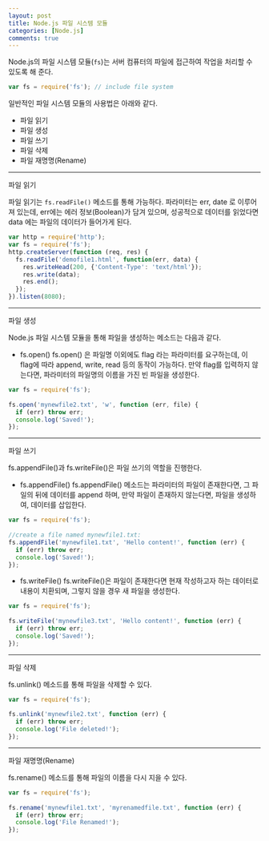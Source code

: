 ```yaml
---
layout: post
title: Node.js 파일 시스템 모듈
categories: [Node.js]
comments: true
---
```


Node.js의 파일 시스템 모듈(`fs`)는 서버 컴퓨터의 파일에 접근하여 작업을 처리할 수 있도록 해 준다.

``` javascript
var fs = require('fs'); // include file system
```

일반적인 파일 시스템 모듈의 사용법은 아래와 같다.
- 파일 읽기
- 파일 생성
- 파일 쓰기
- 파일 삭제
- 파일 재명명(Rename)

-----------------

파일 읽기

파일 읽기는 `fs.readFile()` 메소드를 통해 가능하다.
파라미터는 err, date 로 이루어져 있는데, err에는 에러 정보(Boolean)가 담겨 있으며, 성공적으로 데이터를 읽었다면 data 에는 파일의 데이터가 들어가게 된다.

``` javascript
var http = require('http');
var fs = require('fs');
http.createServer(function (req, res) {
  fs.readFile('demofile1.html', function(err, data) {
    res.writeHead(200, {'Content-Type': 'text/html'});
    res.write(data);
    res.end();
  });
}).listen(8080);
```

--------------------

파일 생성

Node.js 파일 시스템 모듈을 통해 파일을 생성하는 메소드는 다음과 같다.

- fs.open()
fs.open() 은 파일명 이외에도 flag 라는 파라미터를 요구하는데, 이 flag에 따라 append, write, read 등의 동작이 가능하다. 만약 flag를 입력하지 않는다면, 파라미터의 파일명의 이름을 가진 빈 파일을 생성한다.

``` javascript
var fs = require('fs');
 
fs.open('mynewfile2.txt', 'w', function (err, file) {
  if (err) throw err;
  console.log('Saved!');
});
```

------------------

파일 쓰기

fs.appendFile()과 fs.writeFile()은 파일 쓰기의 역할을 진행한다.

- fs.appendFile()
fs.appendFile() 메소드는 파라미터의 파일이 존재한다면, 그 파일의 뒤에 데이터를 append 하며, 만약 파일이 존재하지 않는다면, 파일을 생성하여, 데이터를 삽입한다.

``` javascript
var fs = require('fs');
 
//create a file named mynewfile1.txt:
fs.appendFile('mynewfile1.txt', 'Hello content!', function (err) {
  if (err) throw err;
  console.log('Saved!');
});
```

- fs.writeFile()
fs.writeFile()은 파일이 존재한다면 현재 작성하고자 하는 데이터로 내용이 치환되며, 그렇지 않을 경우 새 파일을 생성한다.

``` javascript
var fs = require('fs');
 
fs.writeFile('mynewfile3.txt', 'Hello content!', function (err) {
  if (err) throw err;
  console.log('Saved!');
});
```

--------------------------

파일 삭제

fs.unlink() 메소드를 통해 파일을 삭제할 수 있다.

``` javascript
var fs = require('fs');
 
fs.unlink('mynewfile2.txt', function (err) {
  if (err) throw err;
  console.log('File deleted!');
});
```

---------------------------

파일 재명명(Rename)

fs.rename() 메소드를 통해 파일의 이름을 다시 지을 수 있다.

``` javascript
var fs = require('fs');
 
fs.rename('mynewfile1.txt', 'myrenamedfile.txt', function (err) {
  if (err) throw err;
  console.log('File Renamed!');
});
```
